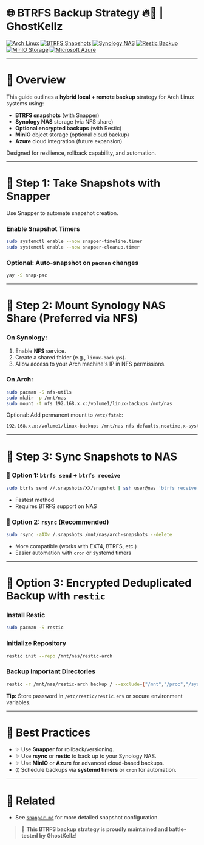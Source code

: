 # 🌐 BTRFS Backup Strategy 🔥👻 | GhostKellz

[![Arch Linux](https://img.shields.io/badge/Arch-Linux-1793D1?style=flat&logo=arch-linux&logoColor=white)](https://archlinux.org) [![BTRFS Snapshots](https://img.shields.io/badge/BTRFS-Snapshots-blue)](https://btrfs.readthedocs.io) [![Synology NAS](https://img.shields.io/badge/Synology-NAS-2d3037)](https://www.synology.com/) [![Restic Backup](https://img.shields.io/badge/Restic-EncryptedBackup-green)](https://restic.net/) [![MinIO Storage](https://img.shields.io/badge/MinIO-Object_Storage-red)](https://min.io/) [![Microsoft Azure](https://img.shields.io/badge/Microsoft-Azure-blue)](https://azure.microsoft.com)

---

# 🔄 Overview
This guide outlines a **hybrid local + remote backup** strategy for Arch Linux systems using:
- **BTRFS snapshots** (with Snapper)
- **Synology NAS** storage (via NFS share)
- **Optional encrypted backups** (with Restic)
- **MinIO** object storage (optional cloud backup)
- **Azure** cloud integration (future expansion)

Designed for resilience, rollback capability, and automation.

---

# 📸 Step 1: Take Snapshots with Snapper
Use Snapper to automate snapshot creation.

### Enable Snapshot Timers
```bash
sudo systemctl enable --now snapper-timeline.timer
sudo systemctl enable --now snapper-cleanup.timer
```

### Optional: Auto-snapshot on `pacman` changes
```bash
yay -S snap-pac
```

---

# 📃 Step 2: Mount Synology NAS Share (Preferred via NFS)

### On Synology:
1. Enable **NFS** service.
2. Create a shared folder (e.g., `linux-backups`).
3. Allow access to your Arch machine's IP in NFS permissions.

### On Arch:
```bash
sudo pacman -S nfs-utils
sudo mkdir -p /mnt/nas
sudo mount -t nfs 192.168.x.x:/volume1/linux-backups /mnt/nas
```

Optional: Add permanent mount to `/etc/fstab`:
```bash
192.168.x.x:/volume1/linux-backups /mnt/nas nfs defaults,noatime,x-systemd.automount 0 0
```

---

# 🔄 Step 3: Sync Snapshots to NAS

### 🔗 Option 1: `btrfs send` + `btrfs receive`
```bash
sudo btrfs send //.snapshots/XX/snapshot | ssh user@nas 'btrfs receive /volume1/linux-backups/snapshots'
```
- Fastest method
- Requires BTRFS support on NAS

### 📁 Option 2: `rsync` (Recommended)
```bash
sudo rsync -aAXv /.snapshots /mnt/nas/arch-snapshots --delete
```
- More compatible (works with EXT4, BTRFS, etc.)
- Easier automation with `cron` or systemd timers

---

# 🔐 Option 3: Encrypted Deduplicated Backup with `restic`

### Install Restic
```bash
sudo pacman -S restic
```

### Initialize Repository
```bash
restic init --repo /mnt/nas/restic-arch
```

### Backup Important Directories
```bash
restic -r /mnt/nas/restic-arch backup / --exclude={"/mnt","/proc","/sys","/dev","/run"}
```

**Tip:** Store password in `/etc/restic/restic.env` or secure environment variables.

---

# 👀 Best Practices
- ✨ Use **Snapper** for rollback/versioning.
- ✨ Use **rsync** or **restic** to back up to your Synology NAS.
- ✨ Use **MinIO** or **Azure** for advanced cloud-based backups.
- ⏰ Schedule backups via **systemd timers** or `cron` for automation.

---

# 🔹 Related
- See [`snapper.md`](snapper.md) for more detailed snapshot configuration.

> 📢 **This BTRFS backup strategy is proudly maintained and battle-tested by GhostKellz!**
